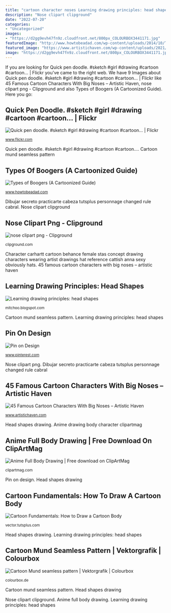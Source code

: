 ```yaml
---
title: "cartoon character noses Learning drawing principles: head shapes"
description: "Nose clipart clipground"
date: "2022-07-20"
categories:
- "Uncategorized"
images:
- "https://d2gg9evh47fn9z.cloudfront.net/800px_COLOURBOX3441171.jpg"
featuredImage: "http://www.howtobeadad.com/wp-content/uploads/2014/10/The-Booger-Chart-tn.jpg"
featured_image: "https://www.artistichaven.com/wp-content/uploads/2021/07/cartoon-characters-with-big-noses-6-1.jpg"
image: "https://d2gg9evh47fn9z.cloudfront.net/800px_COLOURBOX3441171.jpg"
---
```


If you are looking for Quick pen doodle. #sketch #girl #drawing #cartoon #cartoon… | Flickr you've came to the right web. We have 9 Images about Quick pen doodle. #sketch #girl #drawing #cartoon #cartoon… | Flickr like 45 Famous Cartoon Characters With Big Noses – Artistic Haven, nose clipart png - Clipground and also Types of Boogers (A Cartoonized Guide). Here you go:

## Quick Pen Doodle. #sketch #girl #drawing #cartoon #cartoon… | Flickr

![Quick pen doodle. #sketch #girl #drawing #cartoon #cartoon… | Flickr](https://live.staticflickr.com/8655/15755468647_1cc28ec61f_z.jpg "Nose clipart png")

<small>www.flickr.com</small>

Quick pen doodle. #sketch #girl #drawing #cartoon #cartoon…. Cartoon mund seamless pattern

## Types Of Boogers (A Cartoonized Guide)

![Types of Boogers (A Cartoonized Guide)](http://www.howtobeadad.com/wp-content/uploads/2014/10/The-Booger-Chart-tn.jpg "Dibujar secreto practicarte cabeza tutsplus personnage changed rule cabral")

<small>www.howtobeadad.com</small>

Dibujar secreto practicarte cabeza tutsplus personnage changed rule cabral. Nose clipart clipground

## Nose Clipart Png - Clipground

![nose clipart png - Clipground](http://clipground.com/images/nose-clipart-png-2.png "Nose clipart clipground")

<small>clipground.com</small>

Character carhartt cartoon behance female stas concept drawing characters wearing artist drawings hat reference cattish anna sexy obviously hats. 45 famous cartoon characters with big noses – artistic haven

## Learning Drawing Principles: Head Shapes

![Learning drawing principles: head shapes](http://3.bp.blogspot.com/-9sKK3-C1QC8/UampDm2lPkI/AAAAAAAAC7Y/ulYqS5yJEgA/s1600/caricature01.jpg "Head shapes drawing")

<small>mitchoo.blogspot.com</small>

Cartoon mund seamless pattern. Learning drawing principles: head shapes

## Pin On Design

![Pin on Design](https://i.pinimg.com/originals/96/d3/93/96d39397ef45288b116f1c216b088e49.jpg "Quick pen doodle. #sketch #girl #drawing #cartoon #cartoon…")

<small>www.pinterest.com</small>

Nose clipart png. Dibujar secreto practicarte cabeza tutsplus personnage changed rule cabral

## 45 Famous Cartoon Characters With Big Noses – Artistic Haven

![45 Famous Cartoon Characters With Big Noses – Artistic Haven](https://www.artistichaven.com/wp-content/uploads/2021/07/cartoon-characters-with-big-noses-6-1.jpg "Anime full body drawing")

<small>www.artistichaven.com</small>

Head shapes drawing. Anime drawing body character clipartmag

## Anime Full Body Drawing | Free Download On ClipArtMag

![Anime Full Body Drawing | Free download on ClipArtMag](http://clipartmag.com/image/anime-full-body-drawing-12.jpg "Boogers booger funny nose cartoons types howtobeadad cartoonized chart guide tells rings things christmas week birthday picking don mouth memes")

<small>clipartmag.com</small>

Pin on design. Head shapes drawing

## Cartoon Fundamentals: How To Draw A Cartoon Body

![Cartoon Fundamentals: How to Draw a Cartoon Body](https://cdn.tutsplus.com/vector/uploads/2013/11/cartoonbodies-15.jpg "Nose clipart png")

<small>vector.tutsplus.com</small>

Head shapes drawing. Learning drawing principles: head shapes

## Cartoon Mund Seamless Pattern | Vektorgrafik | Colourbox

![Cartoon Mund seamless pattern | Vektorgrafik | Colourbox](https://d2gg9evh47fn9z.cloudfront.net/800px_COLOURBOX3441171.jpg "Anime full body drawing")

<small>colourbox.de</small>

Cartoon mund seamless pattern. Head shapes drawing

Nose clipart clipground. Anime full body drawing. Learning drawing principles: head shapes
